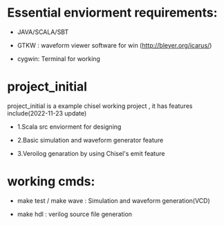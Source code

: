 # Essential enviorment requirements:  


- JAVA/SCALA/SBT   

- GTKW : waveform viewer software for win (http://bleyer.org/icarus/)  

- cygwin: Terminal for working  

# project_initial  
project_initial is a example chisel working project , it has features include(2022-11-23 update)   

- 1.Scala src enviorment for designing  

- 2.Basic simulation and waveform generator feature    

- 3.Veroilog genaration by using Chisel's emit feature  


# working cmds:  

- make test / make wave  : Simulation and waveform generation(VCD)   


- make hdl : verilog source file generation  
